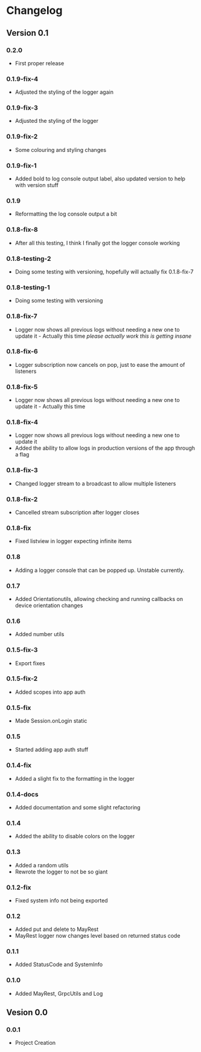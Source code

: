 # **Changelog**
## **Version 0.1**
### **0.2.0**
- First proper release

### **0.1.9-fix-4**
- Adjusted the styling of the logger again
  
### **0.1.9-fix-3**
- Adjusted the styling of the logger

### **0.1.9-fix-2**
- Some colouring and styling changes

### **0.1.9-fix-1**
- Added bold to log console output label, also updated version to help with version stuff

### **0.1.9**
- Reformatting the log console output a bit

### **0.1.8-fix-8**
- After all this testing, I think I finally got the logger console working

### **0.1.8-testing-2**
- Doing some testing with versioning, hopefully will actually fix 0.1.8-fix-7

### **0.1.8-testing-1**
- Doing some testing with versioning

### **0.1.8-fix-7**
- Logger now shows all previous logs without needing a new one to update it - Actually this time *please actually work this is getting insane*

### **0.1.8-fix-6**
- Logger subscription now cancels on pop, just to ease the amount of listeners

### **0.1.8-fix-5**
- Logger now shows all previous logs without needing a new one to update it - Actually this time

### **0.1.8-fix-4**
- Logger now shows all previous logs without needing a new one to update it
- Added the ability to allow logs in production versions of the app through a flag

### **0.1.8-fix-3**
- Changed logger stream to a broadcast to allow multiple listeners

### **0.1.8-fix-2**
- Cancelled stream subscription after logger closes

### **0.1.8-fix**
- Fixed listview in logger expecting infinite items

### **0.1.8**
- Adding a logger console that can be popped up. Unstable currently.

### **0.1.7**
- Added Orientationutils, allowing checking and running callbacks on device orientation changes

### **0.1.6**
- Added number utils

### **0.1.5-fix-3**
- Export fixes
  
### **0.1.5-fix-2**
- Added scopes into app auth

### **0.1.5-fix**
- Made Session.onLogin static

### **0.1.5**
- Started adding app auth stuff

### **0.1.4-fix**
- Added a slight fix to the formatting in the logger

### **0.1.4-docs**
- Added documentation and some slight refactoring

### **0.1.4**
- Added the ability to disable colors on the logger

### **0.1.3**
- Added a random utils
- Rewrote the logger to not be so giant

### **0.1.2-fix**
- Fixed system info not being exported

### **0.1.2**
- Added put and delete to MayRest
- MayRest logger now changes level based on returned status code

### **0.1.1**
- Added StatusCode and SystemInfo

### **0.1.0**
- Added MayRest, GrpcUtils and Log

## **Vesion 0.0**
### **0.0.1**
- Project Creation
